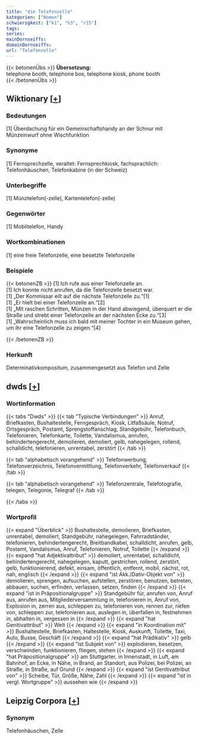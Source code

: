 ```yaml
---
title: "die Telefonzelle"
kategorien: ["Nomen"]
schwierigkeit: ["k1", "h3", "r15"]
tags:
series:
mainDornseiffs:
domainDornseiffs:
url: "Telefonzelle"
---
```


{{< betonenÜbs >}}
**Übersetzung:**  
telephone booth, telephone  box, telephone kiosk, phone booth  
{{< /betonenÜbs >}}

## Wiktionary [[+](https://de.wiktionary.org/wiki/Telefonzelle)]

### Bedeutungen
[1] Überdachung für ein Gemeinschaftshandy an der Schnur mit Münzeinwurf ohne Wischfunktion  

### Synonyme
[1] Fernsprechzelle, veraltet: Fernsprechkiosk, fachsprachlich: Telefonhäuschen, Telefonkabine (in der Schweiz)  

### Unterbegriffe
[1] Münztelefon(-zelle), Kartentelefon(-zelle)  

### Gegenwörter
[1] Mobiltelefon, Handy  

### Wortkombinationen
[1] eine freie Telefonzelle, eine besetzte Telefonzelle  

### Beispiele
{{< betonenZB >}}
[1] Ich rufe aus einer Telefonzelle an.  
[1] Ich konnte nicht anrufen, da die Telefonzelle besetzt war.  
[1] „Der Kommissar eilt auf die nächste Telefonzelle zu.“[1]  
[1] „Er hielt bei einer Telefonzelle an.“[2]  
[1] „Mit raschen Schritten, Münzen in der Hand abwiegend, überquert er die Straße und strebt einer Telefonzelle an der nächsten Ecke zu.“[3]  
[1] „Wahrscheinlich muss ich bald mit meiner Tochter in ein Museum gehen, um ihr eine Telefonzelle zu zeigen.“[4]  

{{< /betonenZB >}}
### Herkunft
Determinativkompositum, zusammengesetzt aus Telefon und Zelle  



## dwds [[+](https://www.dwds.de/wb/Telefonzelle)]

### Wortinformation
{{< tabs "Dwds" >}}
{{< tab "Typische Verbindungen" >}}
Anruf, Briefkasten, Bushaltestelle, Ferngespräch, Kiosk, Litfaßsäule, Notruf, Ortsgespräch, Postamt, Sprengstoffanschlag, Standgebühr, Telefonbuch, Telefonieren, Telefonkarte, Toilette, Vandalismus, anrufen, behindertengerecht, demolieren, demoliert, gelb, nahegelegen, rollend, schalldicht, telefonieren, unrentabel, zerstört
{{< /tab >}}

{{< tab "alphabetisch vorangehend" >}}
Telefonwerbung, Telefonverzeichnis, Telefonvermittlung, Telefonverkehr, Telefonverkauf
{{< /tab >}}

{{< tab "alphabetisch vorangehend" >}}
Telefonzentrale, Telefotografie, telegen, Telegonie, Telegraf
{{< /tab >}}

{{< /tabs >}}

### Wortprofil
{{< expand "Überblick" >}} Bushaltestelle, demolieren, Briefkasten, unrentabel, demoliert, Standgebühr, nahegelegen, Fahrradständer, telefonieren, behindertengerecht, Breitbandkabel, schalldicht, anrufen, gelb, Postamt, Vandalismus, Anruf, Telefonieren, Notruf, Toilette {{< /expand >}}
{{< expand "hat Adjektivattribut" >}} demoliert, unrentabel, schalldicht, behindertengerecht, nahegelegen, kaputt, gestrichen, rollend, zerstört, gelb, funktionierend, defekt, einsam, öffentlich, entfernt, mobil, nächst, rot, nah, englisch {{< /expand >}}
{{< expand "ist Akk./Dativ-Objekt von" >}} demolieren, sprengen, aufsuchen, aufstellen, zerstören, benutzen, betreten, abbauen, suchen, erfinden, verlassen, setzen, finden {{< /expand >}}
{{< expand "ist in Präpositionalgruppe" >}} Standgebühr für, anrufen von, Anruf aus, anrufen aus, Mitgliederversammlung in, telefonieren in, Anruf von, Explosion in, zerren aus, schleppen zu, telefonieren von, rennen zur, riefen von, schleppen zur, telefonieren aus, auslegen in, überfallen in, festnehmen in, abhalten in, vergessen in {{< /expand >}}
{{< expand "hat Genitivattribut" >}} Welt {{< /expand >}}
{{< expand "in Koordination mit" >}} Bushaltestelle, Briefkasten, Haltestelle, Kiosk, Auskunft, Toilette, Taxi, Auto, Busse, Geschäft {{< /expand >}}
{{< expand "hat Prädikativ" >}} gelb {{< /expand >}}
{{< expand "ist Subjekt von" >}} explodieren, besetzen, verschwinden, funktionieren, fliegen, stehen {{< /expand >}}
{{< expand "hat Präpositionalgruppe" >}} am Stuttgarter, in Innenstadt, in Luft, am Bahnhof, an Ecke, in Nähe, in Brand, an Standort, aus Polizei, bei Polizei, an Straße, in Straße, auf Grund {{< /expand >}}
{{< expand "ist Genitivattribut von" >}} Scheibe, Tür, Größe, Nähe, Zahl {{< /expand >}}
{{< expand "ist in vergl. Wortgruppe" >}} aussehen wie {{< /expand >}}

## Leipzig Corpora [[+](https://corpora.uni-leipzig.de/en/res?word=Telefonzelle&corpusId=deu_newscrawl-public_2018)]


### Synonym
Telefonhäuschen, Zelle

